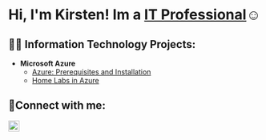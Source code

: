 <h1>Hi, I'm Kirsten! Im a <a href="https://www.linkedin.com/in/kirsten-shanks-bb8621207/">IT Professional</a>☺</h1>

<h2>👨‍💻 Information Technology Projects:</h2>

- <b>Microsoft Azure </b>
  - [Azure: Prerequisites and Installation](https://github.com/Kshanks1/Deploy-a-Virtual-Machine-in-Azure)
  - [Home Labs in Azure](https://github.com/kshanks1/Home-Lab) 

<h2>🤳Connect with me:</h2>


[<img align="left" alt="Josh | LinkedIn" width="22px" src="https://cdn.jsdelivr.net/npm/simple-icons@v3/icons/linkedin.svg" />][linkedin]


[Linkedin]: https://www.linkedin.com/in/kirsten-s-bb8621207
